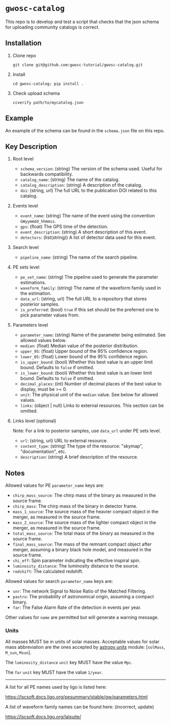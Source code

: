 # `gwosc-catalog`

This repo is to develop and test a script that checks that the json schema for uploading community catalogs is correct.

## Installation

1. Clone repo

    `git clone git@github.com:gwosc-tutorial/gwosc-catalog.git`

2. Install

    `cd gwosc-catalog; pip install .`

3. Check upload schema

    `ccverify path/to/mycatalog.json`

## Example

An example of the schema can be found in the `schema.json` file on this repo.

## Key Description

1. Root level

    - `schema_version`: (string) The version of the schema used. Useful for backwards compatibility.
    - `catalog_name`: (string) The name of the catalog.
    - `catalog_description`: (string) A description of the catalog.
    - `doi`: (string, url) The full URL to the publication DOI related to this catalog.

2. Events level

    - `event_name`: (string) The name of the event using the convention `GWyymmdd_hhmmss`.
    - `gps`: (float) The GPS time of the detection.
    - `event_description`: (string) A short description of this event.
    - `detectors`: (list(string)) A list of detector data used for this event.

3. Search level

    - `pipeline_name`: (string) The name of the search pipeline.

4. PE sets level

    - `pe_set_name`: (string) The pipeline used to generate the parameter estimations.
    - `waveform_family`: (string) The name of the waveform family used in the estimation.
    - `data_url`: (string, url) The full URL to a repository that stores posterior samples.
    - `is_preferred`: (bool) `true` if this set should be the preferred one to pick parameter values from.

5. Parameters level

    - `parameter_name`: (string) Name of the parameter being estimated. See allowed values below.
    - `median`: (float) Median value of the posterior distribution.
    - `upper_95`: (float) Upper bound of the 95% confidence region.
    - `lower_05`: (float) Lower bound of the 95% confidence region.
    - `is_upper_bound`: (bool) Whether this best value is an upper limit bound. Defaults to `false` if omitted.
    - `is_lower_bound`: (bool) Whether this best value is an lower limit bound. Defaults to `false` if omitted.
    - `decimal_places`: (int) Number of decimal places of the best value to display, must be >= 0.
    - `unit`: The physical unit of the `median` value. See below for allowed values.
    - `links`: (object | null) Links to external resources. This section can be omitted.

6. Links level (optional)

    Note: For a link to posterior samples, use `data_url` under PE sets level.

    - `url`: (string, url) URL to external resource.
    - `content_type`: (string) The type of the resource: "skymap", "documentation", etc.
    - `description`: (string) A brief description of the resource.

## Notes

Allowed values for PE `parameter_name` keys are:

* `chirp_mass_source`: The chirp mass of the binary as measured in the source frame.
* `chirp_mass`: The chirp mass of the binary in detector frame.
* `mass_1_source`: The source mass of the heavier compact object in the merger, as measured in the source frame.
* `mass_2_source`: The source mass of the lighter compact object in the merger, as measured in the source frame.
* `total_mass_source`: The total mass of the binary as measured in the source frame.
* `final_mass_source`: The mass of the remnant compact object after merger, assuming a binary black hole model, and measured in the source frame.
* `chi_eff`: Spin parameter indicating the effective inspiral spin.
* `luminosity_distance`: The luminosity distance to the source.
* `redshift`: The calculated redshift.

Allowed values for search `parameter_name` keys are:

* `snr`: The network Signal to Noise Ratio of the Matched Filtering.
* `pastro`: The probability of astronomical origin, assuming a compact binary.
* `far`: The False Alarm Rate of the detection in events per year.

Other values for `name` are permitted but will generate a warning message.

### Units

All masses MUST be in units of solar masses. Acceptable values for solar mass abbreviation are the ones accepted by [astropy units](https://docs.astropy.org/en/stable/units/ref_api.html#module-astropy.units.astrophys) module: [`solMass`, `M_sun`, `Msun`].

The `luminosity_distance` `unit` key MUST have the value `Mpc`.

The `far` `unit` key MUST have the value `1/year`.

***

A list for all PE names used by ligo is listed here:

https://lscsoft.docs.ligo.org/pesummary/stable/gw/parameters.html

A list of waveform family names can be found here: (incorrect, update)

https://lscsoft.docs.ligo.org/lalsuite/
